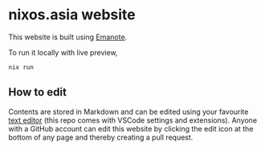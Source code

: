 # nixos.asia website

This website is built using [Emanote](https://emanote.srid.ca/).

To run it locally with live preview,

```sh
nix run
```

## How to edit

Contents are stored in Markdown and can be edited using your favourite [text editor](https://emanote.srid.ca/start/resources/editors) (this repo comes with VSCode settings and extensions). Anyone with a GitHub account can edit this website by clicking the edit icon at the bottom of any page and thereby creating a pull request.
